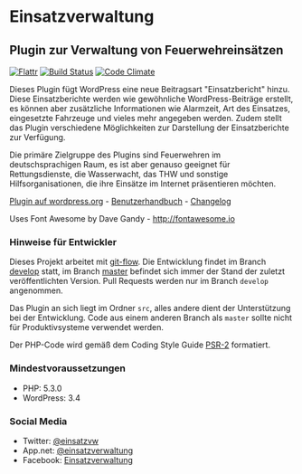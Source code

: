 # Einsatzverwaltung
## Plugin zur Verwaltung von Feuerwehreins&auml;tzen

[![Flattr](https://api.flattr.com/button/flattr-badge-large.png)](https://flattr.com/thing/2638688/abraineinsatzverwaltung-on-GitHub) [![Build Status](https://travis-ci.org/abrain/einsatzverwaltung.svg)](https://travis-ci.org/abrain/einsatzverwaltung) [![Code Climate](https://codeclimate.com/github/abrain/einsatzverwaltung/badges/gpa.svg)](https://codeclimate.com/github/abrain/einsatzverwaltung)

Dieses Plugin f&uuml;gt WordPress eine neue Beitragsart "Einsatzbericht" hinzu. Diese Einsatzberichte werden wie gew&ouml;hnliche WordPress-Beitr&auml;ge erstellt, es k&ouml;nnen aber zus&auml;tzliche Informationen wie Alarmzeit, Art des Einsatzes, eingesetzte Fahrzeuge und vieles mehr angegeben werden. Zudem stellt das Plugin verschiedene M&ouml;glichkeiten zur Darstellung der Einsatzberichte zur Verf&uuml;gung.

Die prim&auml;re Zielgruppe des Plugins sind Feuerwehren im deutschsprachigen Raum, es ist aber genauso geeignet f&uuml;r Rettungsdienste, die Wasserwacht, das THW und sonstige Hilfsorganisationen, die ihre Eins&auml;tze im Internet pr&auml;sentieren m&ouml;chten.

[Plugin auf wordpress.org](https://wordpress.org/plugins/einsatzverwaltung/) - [Benutzerhandbuch](https://www.abrain.de/software/einsatzverwaltung/anleitung/) - [Changelog](https://github.com/abrain/einsatzverwaltung/releases)

Uses Font Awesome by Dave Gandy - http://fontawesome.io

### Hinweise f&uuml;r Entwickler
Dieses Projekt arbeitet mit [git-flow](http://nvie.com/posts/a-successful-git-branching-model/).
Die Entwicklung findet im Branch [develop](https://github.com/abrain/einsatzverwaltung/tree/develop) statt, im Branch [master](https://github.com/abrain/einsatzverwaltung/tree/master) befindet sich immer der Stand der zuletzt ver&ouml;ffentlichten Version.
Pull Requests werden nur im Branch `develop` angenommen.

Das Plugin an sich liegt im Ordner `src`, alles andere dient der Unterst&uuml;tzung bei der Entwicklung.
Code aus einem anderen Branch als `master` sollte nicht f&uuml;r Produktivsysteme verwendet werden.

Der PHP-Code wird gem&auml;&szlig; dem Coding Style Guide [PSR-2](http://www.php-fig.org/psr/psr-2/) formatiert.

### Mindestvoraussetzungen
* PHP: 5.3.0
* WordPress: 3.4

### Social Media

* Twitter: [@einsatzvw](https://twitter.com/einsatzvw)
* App.net: [@einsatzverwaltung](https://alpha.app.net/einsatzverwaltung)
* Facebook: [Einsatzverwaltung](https://www.facebook.com/einsatzverwaltung/)
